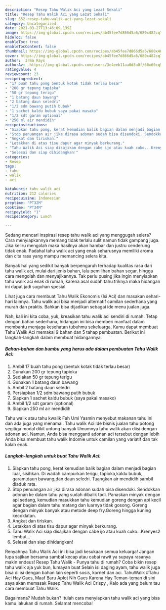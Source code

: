 ```yaml
---
description: "Resep Tahu Walik Aci yang Lezat Sekali"
title: "Resep Tahu Walik Aci yang Lezat Sekali"
slug: 552-resep-tahu-walik-aci-yang-lezat-sekali
category: Uncategorized
date: 2021-03-27T13:46:09.139Z
image: https://img-global.cpcdn.com/recipes/ab45fee7d866d5a6/680x482cq70/tahu-walik-aci-foto-resep-utama.jpg
hideToc: false
enableToc: true
enableTocContent: false
thumbnail: https://img-global.cpcdn.com/recipes/ab45fee7d866d5a6/680x482cq70/tahu-walik-aci-foto-resep-utama.jpg
cover: https://img-global.cpcdn.com/recipes/ab45fee7d866d5a6/680x482cq70/tahu-walik-aci-foto-resep-utama.jpg
author:  Irma Rays
authorAv:  https://img-global.cpcdn.com/users/3e4eeb11aa0d3a0f/60x60cq50/avatar.jpg
ratingvalue: 4
reviewcount: 23
recipeingredient:
- "17 buah tahu pong bentuk kotak tidak terlau besar"
- "200 gr tepung tapioka"
- "50 gr tepung terigu"
- "1 batang daun bawang"
- "2 batang daun seledri"
- "1/2 sdm bawang putih bubuk"
- "1 sachet kaldu bubuk saya pakai masako"
- "1/2 sdt garam optional"
- "250 ml air mendidih"
recipeinstructions:
- "Siapkan tahu pong, kerat kemudian balik bagian dalam menjadi bagian luar, sisihkan. Di wadah campurkan terigu, tapioka,kaldu bubuk, garam,daun bawang,dan daun seledri. Tuangkan air mendidih sambil diaduk rata."
- "Stop penuangan air jika dirasa adonan sudah bisa disendoki. Sendokkan adonan ke dalam tahu yang sudah dibalik tadi. Panaskan minyak dengan api sedang, kemudian masukkan tahu kemudian goreng dengan api kecil agar bagian dalam tahu matang dan luarnya tidak gosong. Goreng dengan minyak banyak atau metode deep fry.Goreng hingga kuning kecoklatan."
- "Angkat dan tiriskan."
- "Letakkan di atas tisu dapur agar minyak berkurang."
- "Tahu Walik Aci siap disajikan dengan cabe ijo atau kuah cuko...Krenyes2 lembut..."
- "Selesai dan siap dihidangkan!"
categories:
- Resep
tags:
- tahu
- walik
- aci

katakunci: tahu walik aci 
nutrition: 212 calories
recipecuisine: Indonesian
preptime: "PT32M"
cooktime: "PT34M"
recipeyield: "1"
recipecategory: Lunch

---
```



Sedang mencari inspirasi resep tahu walik aci yang menggugah selera? Cara menyiapkannya memang tidak terlalu sulit namun tidak gampang juga. Jika keliru mengolah maka hasilnya akan hambar dan justru cenderung tidak enak. Padahal tahu walik aci yang enak seharusnya memiliki aroma dan cita rasa yang mampu memancing selera kita.


Banyak hal yang sedikit banyak berpengaruh terhadap kualitas rasa dari tahu walik aci, mulai dari jenis bahan, lalu pemilihan bahan segar, hingga cara mengolah dan menyajikannya. Tak perlu pusing jika ingin menyiapkan tahu walik aci enak di rumah, karena asal sudah tahu triknya maka hidangan ini dapat jadi suguhan spesial.

Lihat juga cara membuat Tahu Walik Ekonomis (Isi Aci) dan masakan sehari-hari lainnya. Tahu walik aci bisa menjadi alternatif camilan sederhana yang murah dan praktis. Bahkan bisa dijadikan sebagai ide menu jualan juga.


Nah, kali ini kita coba, yuk, kreasikan tahu walik aci sendiri di rumah. Tetap dengan bahan sederhana, hidangan ini bisa memberi manfaat dalam membantu menjaga kesehatan tubuhmu sekeluarga. Kamu dapat membuat Tahu Walik Aci memakai 9 bahan dan 5 tahap pembuatan. Berikut ini langkah-langkah dalam membuat hidangannya.

<!--inarticleads1-->

##### Bahan-bahan dan bumbu yang harus ada dalam pembuatan Tahu Walik Aci:

1. Ambil 17 buah tahu pong (bentuk kotak tidak terlau besar)
1. Gunakan 200 gr tepung tapioka
1. Sediakan 50 gr tepung terigu
1. Gunakan 1 batang daun bawang
1. Ambil 2 batang daun seledri
1. Persiapkan 1/2 sdm bawang putih bubuk
1. Siapkan 1 sachet kaldu bubuk (saya pakai masako)
1. Ambil 1/2 sdt garam (optional)
1. Siapkan 250 ml air mendidih


Tahu walik atau tahu kwalik Fah Umi Yasmin menyebut makanan tahu ini dan ada juga yang menamai. Tahu walik Aci Ide bisnis jualan tahu potong segitiga modal dikit untung banyak Umumnya tahu walik akan diisi dengan adonan aci. Namun, Anda bisa mengganti adonan aci tersebut dengan lebih Anda bisa membuat tahu walik Indomie untuk camilan yang variatif dan tak kalah enak. 

<!--inarticleads2-->

##### Langkah-langkah untuk buat Tahu Walik Aci:

1. Siapkan tahu pong, kerat kemudian balik bagian dalam menjadi bagian luar, sisihkan. Di wadah campurkan terigu, tapioka,kaldu bubuk, garam,daun bawang,dan daun seledri. Tuangkan air mendidih sambil diaduk rata.
1. Stop penuangan air jika dirasa adonan sudah bisa disendoki. Sendokkan adonan ke dalam tahu yang sudah dibalik tadi. Panaskan minyak dengan api sedang, kemudian masukkan tahu kemudian goreng dengan api kecil agar bagian dalam tahu matang dan luarnya tidak gosong. Goreng dengan minyak banyak atau metode deep fry.Goreng hingga kuning kecoklatan.
1. Angkat dan tiriskan.
1. Letakkan di atas tisu dapur agar minyak berkurang.
1. Tahu Walik Aci siap disajikan dengan cabe ijo atau kuah cuko...Krenyes2 lembut...
1. Selesai dan siap dihidangkan!

Renyahnya Tahu Walik Aci ini bisa jadi kesukaan semua keluarga! Jangan lupa sajikan bersama sambal kecap atau cabai rawit ya supaya rasanya makin endeus! Resep Tahu Walik - Punya tahu di rumah? Coba bikin resep tahu walik aja yuk bun, lumayan buat Selain isi daging ayam, tahu walik juga bisa di isi dengan bahan lain seperti sosis, kornet dan aci. TahuWalik #Tahu Aci Hay Gaes, Maaf Baru Aplot Nih Gaes Karena Hay Teman-teman di sini saya akan memasak Resep Tahu Walik Aci Crispy , Kalo ada yang belum tau cara membuat Tahu Walik. 

Bagaimana? Mudah bukan? Itulah cara menyiapkan tahu walik aci yang bisa kamu lakukan di rumah. Selamat mencoba!
